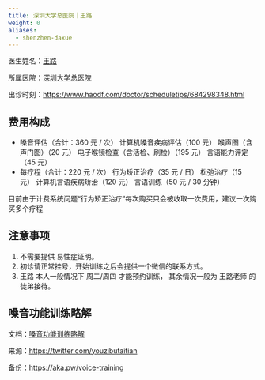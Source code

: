 ```yaml
---
title: 深圳大学总医院｜王路
weight: 0
aliases:
  - shenzhen-daxue
---
```


医生姓名：[王路](https://sugh.szu.edu.cn/Html/Doctors/Main/Index_648.html)

所属医院：[深圳大学总医院](https://amap.com/place/B0FFGS2QMD)

出诊时刻：<https://www.haodf.com/doctor/scheduletips/684298348.html>

## 费用构成

- 嗓音评估（合计：360 元 / 次）
  计算机嗓音疾病评估（100 元）
  喉声图（含声门图）（20 元）
  电子喉镜检查（含活检、刷检）（195 元）
  言语能力评定（45 元）
- 每疗程（合计：220 元 / 次）
  行为矫正治疗（35 元 / 日）
  松弛治疗（15 元）
  计算机言语疾病矫治（120 元）
  言语训练（50 元 / 30 分钟）

目前由于计费系统问题“行为矫正治疗”每次购买只会被收取一次费用，建议一次购买多个疗程

## 注意事项

1. 不需要提供 易性症证明。
1. 初诊请正常挂号，开始训练之后会提供一个微信的联系方式。
1. 王路 本人一般情况下 周二/周四 才能预约训练，
   其余情况一般为 王路老师 的 徒弟接待。

## 嗓音功能训练略解

文档：[嗓音功能训练略解](/documents/shenzhen-daxue-voice-training.pdf)

来源：<https://twitter.com/youzibutaitian>

备份：<https://aka.pw/voice-training>
